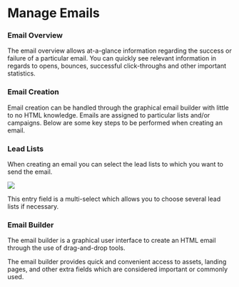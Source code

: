 # Manage Emails

### Email Overview

The email overview allows at-a-glance information regarding the success or failure of a particular email. You can quickly see relevant information in regards to opens, bounces, successful click-throughs and other important statistics. 

### Email Creation

Email creation can be handled through the graphical email builder with little to no HTML knowledge. Emails are assigned to particular lists and/or campaigns. Below are some key steps to be performed when creating an email.

### Lead Lists

When creating an email you can select the lead lists to which you want to send the email.

![](http://drop.dbh.li/image/0p3P3c2O3P1e/Image%202014-11-18%20at%2011.25.34%20PM.png)

This entry field is a multi-select which allows you to choose several lead lists if necessary.

### Email Builder

The email builder is a graphical user interface to create an HTML email through the use of drag-and-drop tools.

The email builder provides quick and convenient access to assets, landing pages, and other extra fields which are considered important or commonly used.
